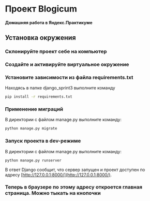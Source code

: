 # Проект Blogicum

#### Домашняя работа в Яндекс.Практикуме 

## Установка окружения
### Склонируйте проект себе на компьютер
### Создайте и активируйте виртуальное окружение
### Установите зависимости из файла requirements.txt

Находясь в папке django_sprint3 выполните команду

```bash
pip install -r requirements.txt
```
### Применение миграций

    
В директории с файлом manage.py выполните команду: 

```bash
python manage.py migrate
```
### Запуск проекта в dev-режиме

    
В директории с файлом manage.py выполните команду: 

```bash
python manage.py runserver
```

В ответ Django сообщит, что сервер запущен и проект доступен по адресу [http://127.0.0.1:8000/](http://127.0.0.1:8000/). 

### Теперь в браузере по этому адресу откроется главная страница. Можно тыкать на кнопочки